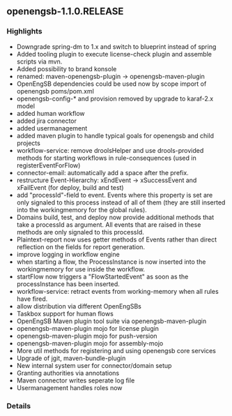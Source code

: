 openengsb-1.1.0.RELEASE
-----------------------

### Highlights
  * Downgrade spring-dm to 1.x and switch to blueprint instead of spring
  * Added tooling plugin to execute license-check plugin and assemble scripts via mvn.
  * Added possibility to brand konsole
  * renamed: maven-openengsb-plugin -> openengsb-maven-plugin
  * OpenEngSB dependencies could be used now by scope import of openengsb poms/pom.xml
  * openengsb-config-* and provision removed by upgrade to karaf-2.x model
  * added human workflow
  * added jira connector
  * added usermanagement
  * added maven plugin to handle typical goals for openengsb and child projects
  * workflow-service: remove droolsHelper and use drools-provided methods for starting workflows in rule-consequences (used in registerEventForFlow)
  * connector-email: automatically add a space after the prefix.
  * restructure Event-Hierarchy: xEndEvent -> xSuccessEvent and xFailEvent (for deploy, build and test)
  * add "processId"-field to event. Events where this property is set are only signaled to this process instead of all of them (they are still inserted into the workingmemory for the global rules).
  * Domains build, test, and deploy now provide additional methods that take a processId as argument. All events that are raised in these methods are only signaled to this processId.
  * Plaintext-report now uses getter methods of Events rather than direct reflection on the fields for report generation.
  * improve logging in workflow engine
  * when starting a flow, the ProcessInstance is now inserted into the workingmemory for use inside the workflow.
  * startFlow now triggers a "FlowStartedEvent" as soon as the processInstance has been inserted.
  * workflow-service: retract events from working-memory when all rules have fired.
  * allow distribution via different OpenEngSBs
  * Taskbox support for human flows
  * OpenEngSB Maven plugin tool suite via openengsb-maven-plugin
  * openengsb-maven-plugin mojo for license plugin
  * openengsb-maven-plugin mojo for push-version
  * openengsb-maven-plugin mojo for assembly-mojo
  * More util methods for registering and using openengsb core services
  * Upgrade of jgit, maven-bundle-plugin
  * New internal system user for connector/domain setup
  * Granting authorities via annotations
  * Maven connector writes seperate log file
  * Usermanagement handles roles now

### Details

